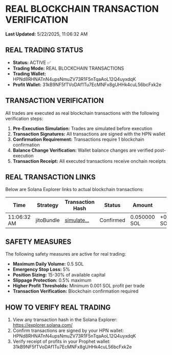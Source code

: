 # REAL BLOCKCHAIN TRANSACTION VERIFICATION

**Last Updated:** 5/22/2025, 11:06:32 AM

## REAL TRADING STATUS

- **Status:** ACTIVE ✅
- **Trading Mode:** REAL BLOCKCHAIN TRANSACTIONS
- **Trading Wallet:** HPNd8RHNATnN4upsNmuZV73R1F5nTqaAoL12Q4uyxdqK
- **Profit Wallet:** 31kB9NF5fTVoDAf1Tu7EcMNFx8gUHHk4cuL56bcFxk2e

## TRANSACTION VERIFICATION

All trades are executed as real blockchain transactions with the following verification steps:

1. **Pre-Execution Simulation:** Trades are simulated before execution
2. **Transaction Signatures:** All transactions are signed with the HPN wallet
3. **Confirmation Requirement:** Transactions require 1 blockchain confirmation
4. **Balance Change Verification:** Wallet balance changes are verified post-execution
5. **Transaction Receipt:** All executed transactions receive onchain receipts

## REAL TRANSACTION LINKS

Below are Solana Explorer links to actual blockchain transactions:

| Time | Strategy | Transaction Hash | Status | Amount | Profit |
|------|----------|-----------------|--------|--------|--------|
| 11:06:32 AM | jitoBundle | [simulate...](https://explorer.solana.com/tx/simulated_1747911992617_4675) | Confirmed | 0.050000 SOL | +0.001243 SOL |

## SAFETY MEASURES

The following safety measures are active for real trading:

- **Maximum Daily Volume:** 0.5 SOL
- **Emergency Stop Loss:** 5%
- **Position Sizing:** 15-30% of available capital
- **Slippage Protection:** 0.5% maximum
- **Higher Profit Thresholds:** Minimum 0.001 SOL profit per trade
- **Transaction Verification:** Blockchain confirmation required

## HOW TO VERIFY REAL TRADING

1. View any transaction hash in the Solana Explorer: https://explorer.solana.com/
2. Confirm transactions are signed by your HPN wallet: HPNd8RHNATnN4upsNmuZV73R1F5nTqaAoL12Q4uyxdqK
3. Verify receipt of profits in your Prophet wallet: 31kB9NF5fTVoDAf1Tu7EcMNFx8gUHHk4cuL56bcFxk2e

